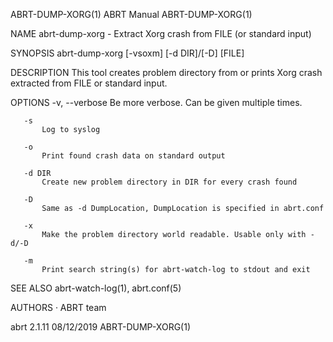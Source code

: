 ABRT-DUMP-XORG(1)                                                                                ABRT Manual                                                                                ABRT-DUMP-XORG(1)



NAME
       abrt-dump-xorg - Extract Xorg crash from FILE (or standard input)

SYNOPSIS
       abrt-dump-xorg [-vsoxm] [-d DIR]/[-D] [FILE]

DESCRIPTION
       This tool creates problem directory from or prints Xorg crash extracted from FILE or standard input.

OPTIONS
       -v, --verbose
           Be more verbose. Can be given multiple times.

       -s
           Log to syslog

       -o
           Print found crash data on standard output

       -d DIR
           Create new problem directory in DIR for every crash found

       -D
           Same as -d DumpLocation, DumpLocation is specified in abrt.conf

       -x
           Make the problem directory world readable. Usable only with -d/-D

       -m
           Print search string(s) for abrt-watch-log to stdout and exit

SEE ALSO
       abrt-watch-log(1), abrt.conf(5)

AUTHORS
       ·   ABRT team



abrt 2.1.11                                                                                       08/12/2019                                                                                ABRT-DUMP-XORG(1)

